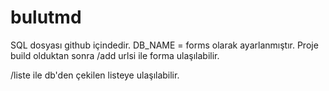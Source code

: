 # bulutmd


SQL dosyası github içindedir.
DB_NAME = forms olarak ayarlanmıştır.
Proje build olduktan sonra /add urlsi ile forma ulaşılabilir.

/liste ile db'den çekilen listeye ulaşılabilir.
